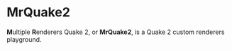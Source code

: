 # MrQuake2

**M**ultiple **R**enderers Quake 2, or **MrQuake2**, is a Quake 2 custom renderers playground.
